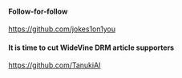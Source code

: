 #### Follow-for-follow

https://github.com/jokes1on1you

#### It is time to cut WideVine DRM article supporters

https://github.com/TanukiAI

